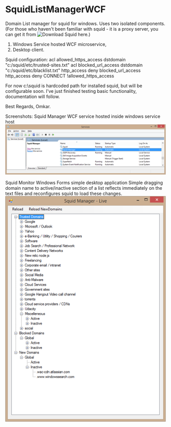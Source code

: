 # SquidListManagerWCF
Domain List manager for squid for windows. Uses two isolated components.
(For those who haven't been familiar with squid - it is a proxy server, you can get it from ![Download Squid](http://wiki.squid-cache.org/SquidFaq/BinaryPackages) here.)
1. Windows Service hosted WCF microservice,
2. Desktop client.

Squid configuration:
acl allowed_https_access dstdomain "c:/squid/etc/trusted-sites.txt"
acl blocked_url_access dstdomain "c:/squid/etc/blacklist.txt"
http_access deny blocked_url_access
http_access deny CONNECT !allowed_https_access


For now c:\squid is hardcoded path for installed squid, but will be configurable soon.
I've just finished testing basic functionality, documentation will follow.

Best Regards,
Omkar.

Screenshots:
Squid Manager WCF service hosted inside windows service host
![WCF Microservice](/Screenshots/SquidManager_WCF_Service_InAction.png)

Squid Monitor Windows Forms simple desktop application
Simple dragging domain name to active/inactive section of a list reflects immediately on the text files and reconfigures squid to load these changes.
![Squid Monitor](/Screenshots/SquidMonitor_InAction.png)
